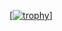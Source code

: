 [[![trophy](https://github-profile-trophy.vercel.app/?username=ryo-ma&theme=apprentice)](https://github.com/ryo-ma/github-profile-trophy)]
